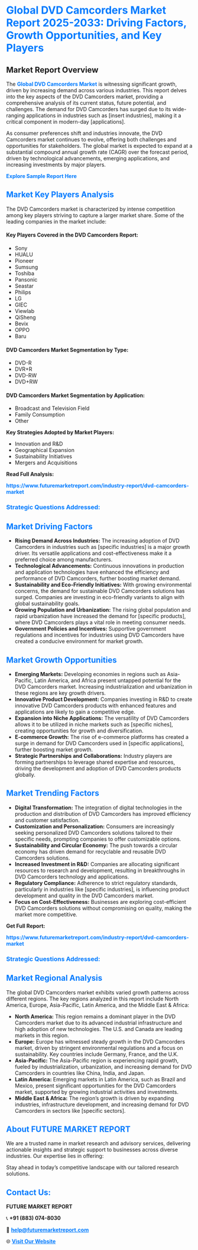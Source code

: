 <h1 style="color: #007BFF;">Global DVD Camcorders Market Report 2025-2033: Driving Factors, Growth Opportunities, and Key Players</h1>

<section id="overview">
<h2>Market Report Overview</h2>
<p>The <a href="https://www.futuremarketreport.com/industry-report/dvd-camcorders-market" style="color: #007BFF; text-decoration: none;"><strong>Global DVD Camcorders Market</strong></a> is witnessing significant growth, driven by increasing demand across various industries. This report delves into the key aspects of the DVD Camcorders market, providing a comprehensive analysis of its current status, future potential, and challenges. The demand for DVD Camcorders has surged due to its wide-ranging applications in industries such as [insert industries], making it a critical component in modern-day [applications].</p>
<p>As consumer preferences shift and industries innovate, the DVD Camcorders market continues to evolve, offering both challenges and opportunities for stakeholders. The global market is expected to expand at a substantial compound annual growth rate (CAGR) over the forecast period, driven by technological advancements, emerging applications, and increasing investments by major players.</p>
</section>

<section id="overview">
<p><a href="https://www.futuremarketreport.com/request-sample/reportId=116130" style="color: #007BFF; text-decoration: none;"><strong>Explore Sample Report Here</strong></a></p>
</section>

<section id="key-players">
<h2 style="color: #007BFF;">Market Key Players Analysis</h2>
<p>The DVD Camcorders market is characterized by intense competition among key players striving to capture a larger market share. Some of the leading companies in the market include:</p>
<h4>Key Players Covered in the DVD Camcorders Report:</h4>
<ul><li>Sony</li><li>HUALU</li><li>Pioneer</li><li>Sumsung</li><li>Toshiba</li><li>Pansonic</li><li>Seastar</li><li>Philips</li><li>LG</li><li>GIEC</li><li>Viewlab</li><li>QiSheng</li><li>Bevix</li><li>OPPO</li><li>Baru</li></ul>
<h4>DVD Camcorders Market Segmentation by Type:</h4>
<ul><li>DVD-R</li><li>DVR+R</li><li>DVD-RW</li><li>DVD+RW</li></ul>

<h4>DVD Camcorders Market Segmentation by Application:</h4>
<ul><li>Broadcast and Television Field</li><li>Family Consumption</li><li>Other</li></ul>
<p><strong>Key Strategies Adopted by Market Players:</strong></p>
<ul>
<li>Innovation and R&D</li>
<li>Geographical Expansion</li>
<li>Sustainability Initiatives</li>
<li>Mergers and Acquisitions</li>
</ul>
</section>

<section>
<p><strong>Read Full Analysis: </strong></p><a href="https://www.futuremarketreport.com/industry-report/dvd-camcorders-market" style="color: #007BFF; text-decoration: none;"><strong>https://www.futuremarketreport.com/industry-report/dvd-camcorders-market</strong></a>
<h3 style="color: #007BFF;">Strategic Questions Addressed:</h3>
</section>

<section id="driving-factors">
<h2 style="color: #007BFF;">Market Driving Factors</h2>
<ul>
<li><strong>Rising Demand Across Industries:</strong> The increasing adoption of DVD Camcorders in industries such as [specific industries] is a major growth driver. Its versatile applications and cost-effectiveness make it a preferred choice among manufacturers.</li>
<li><strong>Technological Advancements:</strong> Continuous innovations in production and application technologies have enhanced the efficiency and performance of DVD Camcorders, further boosting market demand.</li>
<li><strong>Sustainability and Eco-Friendly Initiatives:</strong> With growing environmental concerns, the demand for sustainable DVD Camcorders solutions has surged. Companies are investing in eco-friendly variants to align with global sustainability goals.</li>
<li><strong>Growing Population and Urbanization:</strong> The rising global population and rapid urbanization have increased the demand for [specific products], where DVD Camcorders plays a vital role in meeting consumer needs.</li>
<li><strong>Government Policies and Incentives:</strong> Supportive government regulations and incentives for industries using DVD Camcorders have created a conducive environment for market growth.</li>
</ul>
</section>

<section id="growth-opportunities">
<h2 style="color: #007BFF;">Market Growth Opportunities</h2>
<ul>
<li><strong>Emerging Markets:</strong> Developing economies in regions such as Asia-Pacific, Latin America, and Africa present untapped potential for the DVD Camcorders market. Increasing industrialization and urbanization in these regions are key growth drivers.</li>
<li><strong>Innovative Product Development:</strong> Companies investing in R&D to create innovative DVD Camcorders products with enhanced features and applications are likely to gain a competitive edge.</li>
<li><strong>Expansion into Niche Applications:</strong> The versatility of DVD Camcorders allows it to be utilized in niche markets such as [specific niches], creating opportunities for growth and diversification.</li>
<li><strong>E-commerce Growth:</strong> The rise of e-commerce platforms has created a surge in demand for DVD Camcorders used in [specific applications], further boosting market growth.</li>
<li><strong>Strategic Partnerships and Collaborations:</strong> Industry players are forming partnerships to leverage shared expertise and resources, driving the development and adoption of DVD Camcorders products globally.</li>
</ul>
</section>

<section id="trending-factors">
<h2 style="color: #007BFF;">Market Trending Factors</h2>
<ul>
<li><strong>Digital Transformation:</strong> The integration of digital technologies in the production and distribution of DVD Camcorders has improved efficiency and customer satisfaction.</li>
<li><strong>Customization and Personalization:</strong> Consumers are increasingly seeking personalized DVD Camcorders solutions tailored to their specific needs, prompting companies to offer customizable options.</li>
<li><strong>Sustainability and Circular Economy:</strong> The push towards a circular economy has driven demand for recyclable and reusable DVD Camcorders solutions.</li>
<li><strong>Increased Investment in R&D:</strong> Companies are allocating significant resources to research and development, resulting in breakthroughs in DVD Camcorders technology and applications.</li>
<li><strong>Regulatory Compliance:</strong> Adherence to strict regulatory standards, particularly in industries like [specific industries], is influencing product development and quality in the DVD Camcorders market.</li>
<li><strong>Focus on Cost-Effectiveness:</strong> Businesses are exploring cost-efficient DVD Camcorders solutions without compromising on quality, making the market more competitive.</li>
</ul>
</section>

<section>
<p><strong>Get Full Report: </strong></p><a href="https://www.futuremarketreport.com/industry-report/dvd-camcorders-market" style="color: #007BFF; text-decoration: none;"><strong>https://www.futuremarketreport.com/industry-report/dvd-camcorders-market</strong></a>
<h3 style="color: #007BFF;">Strategic Questions Addressed:</h3>
</section>


<section id="regional-analysis">
<h2 style="color: #007BFF;">Market Regional Analysis</h2>
<p>The global DVD Camcorders market exhibits varied growth patterns across different regions. The key regions analyzed in this report include North America, Europe, Asia-Pacific, Latin America, and the Middle East & Africa:</p>
<ul>
<li><strong>North America:</strong> This region remains a dominant player in the DVD Camcorders market due to its advanced industrial infrastructure and high adoption of new technologies. The U.S. and Canada are leading markets in this region.</li>
<li><strong>Europe:</strong> Europe has witnessed steady growth in the DVD Camcorders market, driven by stringent environmental regulations and a focus on sustainability. Key countries include Germany, France, and the U.K.</li>
<li><strong>Asia-Pacific:</strong> The Asia-Pacific region is experiencing rapid growth, fueled by industrialization, urbanization, and increasing demand for DVD Camcorders in countries like China, India, and Japan.</li>
<li><strong>Latin America:</strong> Emerging markets in Latin America, such as Brazil and Mexico, present significant opportunities for the DVD Camcorders market, supported by growing industrial activities and investments.</li>
<li><strong>Middle East & Africa:</strong> The region’s growth is driven by expanding industries, infrastructure development, and increasing demand for DVD Camcorders in sectors like [specific sectors].</li>
</ul>
</section>

<footer>
<h2 style="color: #007BFF;">About FUTURE MARKET REPORT</h2>
<p>We are a trusted name in market research and advisory services, delivering actionable insights and strategic support to businesses across diverse industries. Our expertise lies in offering:</p>

<p>Stay ahead in today’s competitive landscape with our tailored research solutions.</p>

<h2 style="color: #007BFF;">Contact Us:</h2>
<p><strong>FUTURE MARKET REPORT</strong></p>
<p>📞 <strong>+91 (883) 074-8030</strong></p>
<p>📧 <strong><a href="mailto:help@futuremarketreport.com" style="color: #007BFF;">help@futuremarketreport.com</a></strong></p>
<p>🌐 <strong><a href="https://www.futuremarketreport.com/" style="color: #007BFF;">Visit Our Website</a></strong></p>
</footer>